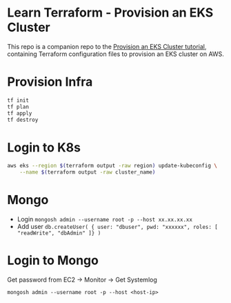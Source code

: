 # Learn Terraform - Provision an EKS Cluster

This repo is a companion repo to the [Provision an EKS Cluster tutorial](https://developer.hashicorp.com/terraform/tutorials/kubernetes/eks), containing
Terraform configuration files to provision an EKS cluster on AWS.

# Provision Infra
```bash
tf init
tf plan
tf apply 
tf destroy
```

# Login to K8s
```bash
aws eks --region $(terraform output -raw region) update-kubeconfig \
    --name $(terraform output -raw cluster_name)
```
# Mongo
- Login `mongosh admin --username root -p --host xx.xx.xx.xx`
- Add user `db.createUser( { user: "dbuser", pwd: "xxxxxx", roles: [ "readWrite", "dbAdmin" ]} )`


# Login to Mongo

Get password from EC2 -> Monitor -> Get Systemlog

`mongosh admin --username root -p --host <host-ip>`
